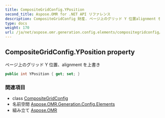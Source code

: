 ```yaml
---
title: CompositeGridConfig.YPosition
second_title: Aspose.OMR for .NET API リファレンス
description: CompositeGridConfig 財産. ページ上のグリッド Y 位置alignment を上書き
type: docs
weight: 170
url: /ja/net/aspose.omr.generation.config.elements/compositegridconfig/yposition/
---
```

## CompositeGridConfig.YPosition property

ページ上のグリッド Y 位置、alignment を上書き

```csharp
public int YPosition { get; set; }
```

### 関連項目

* class [CompositeGridConfig](../)
* 名前空間 [Aspose.OMR.Generation.Config.Elements](../../compositegridconfig/)
* 組み立て [Aspose.OMR](../../../)


